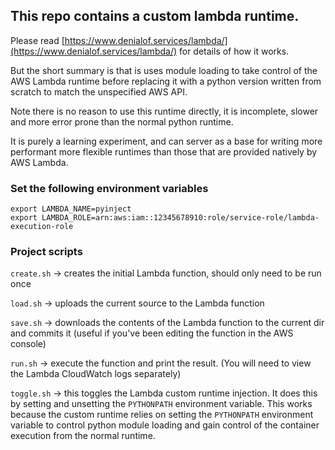 ## This repo contains a custom lambda runtime.
Please read [https://www.denialof.services/lambda/](https://www.denialof.services/lambda/) for details of how it works.

But the short summary is that is uses module loading to take control of the AWS Lambda runtime before replacing it with a python version written from scratch to match the unspecified AWS API.

Note there is no reason to use this runtime directly, it is incomplete, slower and more error prone than the normal python runtime. 

It is purely a learning experiment, and can server as a base for writing more performant more flexible runtimes than those that are provided natively by AWS Lambda.

### Set the following environment variables
```
export LAMBDA_NAME=pyinject
export LAMBDA_ROLE=arn:aws:iam::12345678910:role/service-role/lambda-execution-role
```

### Project scripts

`create.sh` -> creates the initial Lambda function, should only need to be run once

`load.sh` -> uploads the current source to the Lambda function

`save.sh` -> downloads the contents of the Lambda function to the current dir and commits it (useful if you've been editing the function in the AWS console)

`run.sh`  -> execute the function and print the result. (You will need to view the Lambda CloudWatch logs separately)

`toggle.sh` -> this toggles the Lambda custom runtime injection. It does this by setting and unsetting the `PYTHONPATH` environment variable. This works because the custom runtime relies on setting the `PYTHONPATH` environment variable to control python module loading and gain control of the container execution from the normal runtime.

